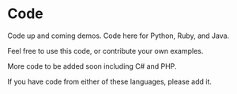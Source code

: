 # Code

Code up and coming demos. Code here for Python, Ruby, and Java.

Feel free to use this code, or contribute your own examples.

<!-- Updates -->

More code to be added soon including C# and PHP.

If you have code from either of these languages, please add it.
